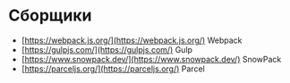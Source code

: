 # Сборщики

- [https://webpack.js.org/](https://webpack.js.org/) Webpack
- [https://gulpjs.com/](https://gulpjs.com/) Gulp
- [https://www.snowpack.dev/](https://www.snowpack.dev/) SnowPack
- [https://parceljs.org/](https://parceljs.org/) Parcel
